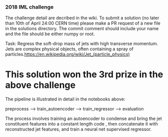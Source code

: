 ### 2018 IML challenge 

The challenge detail are decribed in the wiki. To submit a solution (no later than 10th of April 24:00 CERN time) please make a PR request of a new file in the solutions directory. The commit comment should include your name and the file should be either numpy or root.

Task: Regress the soft-drop mass of jets with high transverse momentum. Jets are complex physical objects, often containing a spray of particles.https://en.wikipedia.org/wiki/Jet_(particle_physics)


# This solution won the 3rd prize in the above challenge

The pipeline is illustrated in detail in the notebooks above:

preprocess --> train_autoencoder --> train_regressor --> evaluation


The process involves training an autoencoder to condense and bring the jet constituent features into a constant length code , then concatenate it with reconstructed jet features, and train a neural net supervised regressor.